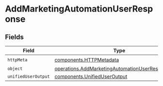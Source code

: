 # AddMarketingAutomationUserResponse


## Fields

| Field                                                                                                                  | Type                                                                                                                   | Required                                                                                                               | Description                                                                                                            |
| ---------------------------------------------------------------------------------------------------------------------- | ---------------------------------------------------------------------------------------------------------------------- | ---------------------------------------------------------------------------------------------------------------------- | ---------------------------------------------------------------------------------------------------------------------- |
| `httpMeta`                                                                                                             | [components.HTTPMetadata](../../models/components/httpmetadata.md)                                                     | :heavy_check_mark:                                                                                                     | N/A                                                                                                                    |
| `object`                                                                                                               | [operations.AddMarketingAutomationUserResponseBody](../../models/operations/addmarketingautomationuserresponsebody.md) | :heavy_minus_sign:                                                                                                     | N/A                                                                                                                    |
| `unifiedUserOutput`                                                                                                    | [components.UnifiedUserOutput](../../models/components/unifieduseroutput.md)                                           | :heavy_minus_sign:                                                                                                     | N/A                                                                                                                    |